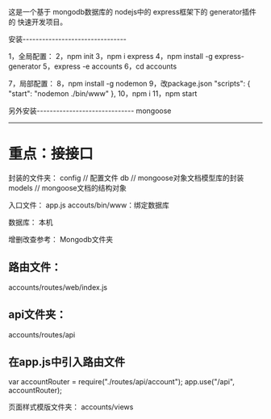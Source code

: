 这是一个基于
mongodb数据库的
nodejs中的
express框架下的
generator插件的
快速开发项目。

安装--------------------------------

1，全局配置：
2，npm init
3，npm i express
4，npm install -g express-generator
5，express -e accounts
6，cd accounts

7，局部配置：
8，npm install -g nodemon
9，改package.json 
  "scripts": {
    "start": "nodemon ./bin/www"
  },
10，npm i
11，npm start


另外安装------------------------------
mongoose

------------------------------------
# 重点：接接口

封装的文件夹：
config  // 配置文件
db      // mongoose对象文档模型库的封装
models  // mongoose文档的结构对象

入口文件：
app.js
accouts/bin/www：绑定数据库

数据库：
本机

增删改查参考：
Mongodb文件夹

## 路由文件：
  accounts/routes/web/index.js
## api文件夹：
  accounts/routes/api
## 在app.js中引入路由文件
  var accountRouter = require("./routes/api/account");
  app.use("/api", accountRouter);

页面样式模版文件夹：
accounts/views


